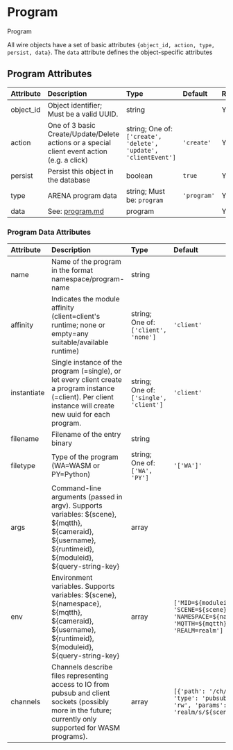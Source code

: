 
Program
=======


Program

All wire objects have a set of basic attributes ```{object_id, action, type, persist, data}```. The ```data``` attribute defines the object-specific attributes

Program Attributes
-------------------

|Attribute|Description|Type|Default|Required|
| :--- | :--- | :--- | :--- | :--- |
|object_id|Object identifier; Must be a valid UUID.|string||Yes|
|action|One of 3 basic Create/Update/Delete actions or a special client event action (e.g. a click)|string; One of: ```['create', 'delete', 'update', 'clientEvent']```|```'create'```|Yes|
|persist|Persist this object in the database|boolean|```true```|Yes|
|type|ARENA program data|string; Must be: ```program```|```'program'```|Yes|
|data|See: [program.md](program.md)|program||Yes|

### Program Data Attributes

|Attribute|Description|Type|Default|Required|
| :--- | :--- | :--- | :--- | :--- |
|name|Name of the program in the format namespace/program-name|string||Yes|
|affinity|Indicates the module affinity (client=client's runtime; none or empty=any suitable/available runtime)|string; One of: ```['client', 'none']```|```'client'```|No|
|instantiate|Single instance of the program (=single), or let every client create a program instance (=client). Per client instance will create new uuid for each program.|string; One of: ```['single', 'client']```|```'client'```|Yes|
|filename|Filename of the entry binary|string||Yes|
|filetype|Type of the program (WA=WASM or PY=Python)|string; One of: ```['WA', 'PY']```|```'['WA']'```|Yes|
|args|Command-line arguments (passed in argv). Supports variables: ${scene}, ${mqtth}, ${cameraid}, ${username}, ${runtimeid}, ${moduleid}, ${query-string-key}|array||No|
|env|Environment variables. Supports variables: ${scene}, ${namespace}, ${mqtth}, ${cameraid}, ${username}, ${runtimeid}, ${moduleid}, ${query-string-key}|array|```['MID=${moduleid}', 'SCENE=${scene}', 'NAMESPACE=${namespace}', 'MQTTH=${mqtth}', 'REALM=realm']```|Yes|
|channels|Channels describe files representing access to IO from pubsub and client sockets (possibly more in the future; currently only supported for WASM programs).|array|```[{'path': '/ch/${scene}', 'type': 'pubsub', 'mode': 'rw', 'params': {'topic': 'realm/s/${scene}'}}]```|No|

